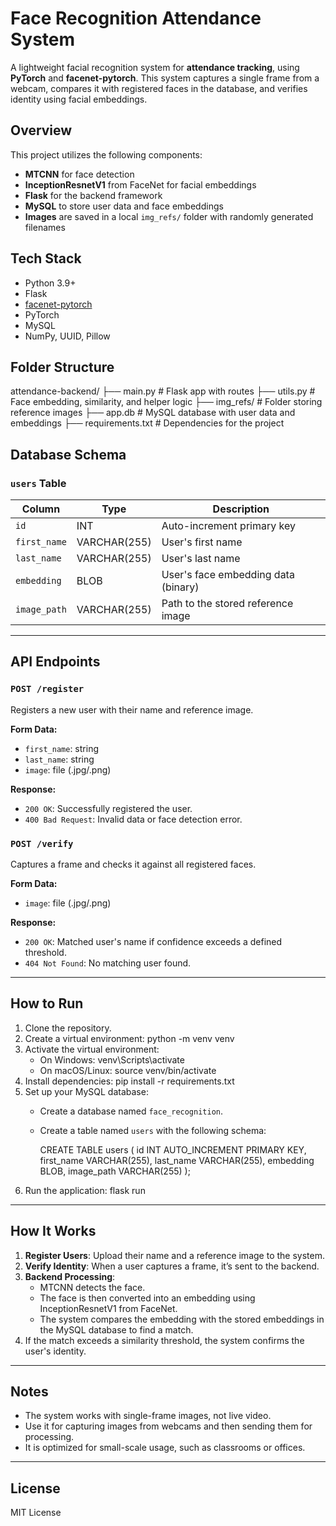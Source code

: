 # Face Recognition Attendance System

A lightweight facial recognition system for **attendance tracking**, using **PyTorch** and **facenet-pytorch**. This system captures a single frame from a webcam, compares it with registered faces in the database, and verifies identity using facial embeddings.

## Overview

This project utilizes the following components:

- **MTCNN** for face detection
- **InceptionResnetV1** from FaceNet for facial embeddings
- **Flask** for the backend framework
- **MySQL** to store user data and face embeddings
- **Images** are saved in a local `img_refs/` folder with randomly generated filenames

## Tech Stack

- Python 3.9+
- Flask
- [facenet-pytorch](https://github.com/timesler/facenet-pytorch)
- PyTorch
- MySQL
- NumPy, UUID, Pillow

## Folder Structure

attendance-backend/
├── main.py               # Flask app with routes
├── utils.py              # Face embedding, similarity, and helper logic
├── img_refs/             # Folder storing reference images
├── app.db                # MySQL database with user data and embeddings
├── requirements.txt      # Dependencies for the project

## Database Schema

### `users` Table

| Column        | Type          | Description                            |
|---------------|---------------|----------------------------------------|
| `id`          | INT           | Auto-increment primary key             |
| `first_name`  | VARCHAR(255)   | User's first name                      |
| `last_name`   | VARCHAR(255)   | User's last name                       |
| `embedding`   | BLOB          | User's face embedding data (binary)    |
| `image_path`  | VARCHAR(255)   | Path to the stored reference image     |

---

## API Endpoints

### `POST /register`

Registers a new user with their name and reference image.

**Form Data:**
- `first_name`: string  
- `last_name`: string  
- `image`: file (.jpg/.png)

**Response:**
- `200 OK`: Successfully registered the user.
- `400 Bad Request`: Invalid data or face detection error.

### `POST /verify`

Captures a frame and checks it against all registered faces.

**Form Data:**
- `image`: file (.jpg/.png)

**Response:**
- `200 OK`: Matched user's name if confidence exceeds a defined threshold.
- `404 Not Found`: No matching user found.

---

## How to Run

1. Clone the repository.
2. Create a virtual environment:
   python -m venv venv
3. Activate the virtual environment:
   - On Windows:
     venv\Scripts\activate
   - On macOS/Linux:
     source venv/bin/activate
4. Install dependencies:
   pip install -r requirements.txt
5. Set up your MySQL database:
   - Create a database named `face_recognition`.
   - Create a table named `users` with the following schema:
     
     CREATE TABLE users (
       id INT AUTO_INCREMENT PRIMARY KEY,
       first_name VARCHAR(255),
       last_name VARCHAR(255),
       embedding BLOB,
       image_path VARCHAR(255)
     );
6. Run the application:
   flask run

---

## How It Works

1. **Register Users**: Upload their name and a reference image to the system.
2. **Verify Identity**: When a user captures a frame, it’s sent to the backend.
3. **Backend Processing**:
   - MTCNN detects the face.
   - The face is then converted into an embedding using InceptionResnetV1 from FaceNet.
   - The system compares the embedding with the stored embeddings in the MySQL database to find a match.
4. If the match exceeds a similarity threshold, the system confirms the user's identity.

---

## Notes

- The system works with single-frame images, not live video.
- Use it for capturing images from webcams and then sending them for processing.
- It is optimized for small-scale usage, such as classrooms or offices.

---

## License

MIT License 
